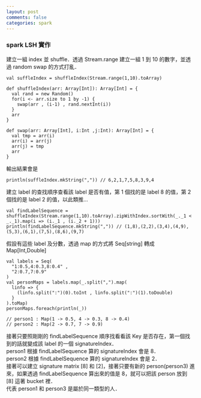 ```yaml
---
layout: post
comments: false
categories: spark
---
```


### spark LSH 實作

建立一組 index 並 shuffle．透過 Stream.range 建立一組 1 到 10 的數字，並透過 random swap 的方式打亂．  

```
val suffleIndex = shuffleIndex(Stream.range(1,10).toArray)

def shuffleIndex(arr: Array[Int]): Array[Int] = {
  val rand = new Random()
  for(i <- arr.size to 1 by -1) {
    swap(arr , (i-1) , rand.nextInt(i))
  }
  arr
}

def swap(arr: Array[Int], i:Int ,j:Int): Array[Int] = {
  val tmp = arr(i)
  arr(i) = arr(j)
  arr(j) = tmp
  arr
} 
```

輸出結果會是  

```
println(suffleIndex.mkString(",")) // 6,2,1,7,5,8,3,9,4
```

建立 label 的查找順序查看該 label 是否有值，第 1 個找的是 label 8 的值，第 2 個找的是 label 2 的值，以此類推... 

```
val findLabelSequence = shuffleIndex(Stream.range(1,10).toArray).zipWithIndex.sortWith(_._1 < _._1).map(i => (i._1 , (i._2 + 1)))
println(findLabelSequence.mkString(",")) // (1,8),(2,2),(3,4),(4,9),(5,3),(6,1),(7,5),(8,6),(9,7)
```

假設有這些 label 及分數，透過 map 的方式將 Seq[string] 轉成 Map[Int,Double]  

```
val labels = Seq(
  "1:0.5,4:0.3,8:0.4" ,
  "2:0.7,7:0.9"
)
val personMaps = labels.map(_.split(",").map(
  linfo => {
    (linfo.split(":")(0).toInt , linfo.split(":")(1).toDouble)
  }
).toMap)
personMaps.foreach(println(_))

// person1 : Map(1 -> 0.5, 4 -> 0.3, 8 -> 0.4)
// person2 : Map(2 -> 0.7, 7 -> 0.9)
```

接著只要照剛剛的 findLabelSequence 順序找看看該 Key 是否存在，第一個找到的話就變成該 label 的一個 signatureIndex．  
person1 根據 findLabelSequence 算的 signatureIndex 會是 8．  
person2 根據 findLabelSequence 算的 signatureIndex 會是 2．  
接著可以建立 signature matrix [8] 和 [2]，接著只要有新的 person(person3) 進來，如果透過 findLabelSequence 算出來的值是 8，就可以把該 person 放到 [8] 這著 bucket 裡．  
代表 person1 和 person3 是屬於同一類型的人．










